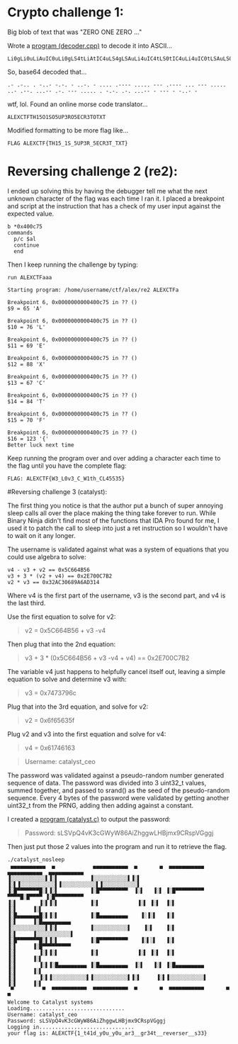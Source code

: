 # Crypto challenge 1:

Big blob of text that was "ZERO ONE ZERO ..."

Wrote a [program (decoder.cpp)](decoder.cpp) to decode it into ASCII...

```
Li0gLi0uLiAuIC0uLi0gLS4tLiAtIC4uLS4gLSAuLi4uIC4tLS0tIC4uLi4uIC0tLSAuLS0tLSAuLi4gLS0tIC4uLi4uIC4uLSAuLS0uIC4uLi0tIC4tLiAtLS0gLi4uLi4gLiAtLi0uIC4tLiAuLi4tLSAtIC0tLSAtIC0uLi0gLQ==
```

So, base64 decoded that...

```
.- .-.. . -..- -.-. - ..-. - .... .---- ..... --- .---- ... --- ..... ..- .--. ...-- .-. --- ..... . -.-. .-. ...-- - --- - -..- -
```

wtf, lol.  Found an online morse code translator...

```
ALEXCTFTH15O1SO5UP3RO5ECR3TOTXT
```
Modified formatting to be more flag like...

```
FLAG ALEXCTF{TH15_1S_5UP3R_5ECR3T_TXT}
```

# Reversing challenge 2 (re2):

I ended up solving this by having the debugger tell me what the next unknown character of the
flag was each time I ran it.  I placed a breakpoint and script at the instruction that has a check
of my user input against the expected value.

```
b *0x400c75
commands
  p/c $al
  continue
  end
```
Then I keep running the challenge by typing:

```
run ALEXCTFaaa

Starting program: /home/username/ctf/alex/re2 ALEXCTFa
 
Breakpoint 6, 0x0000000000400c75 in ?? ()
$9 = 65 'A'
 
Breakpoint 6, 0x0000000000400c75 in ?? ()
$10 = 76 'L'
 
Breakpoint 6, 0x0000000000400c75 in ?? ()
$11 = 69 'E'
 
Breakpoint 6, 0x0000000000400c75 in ?? ()
$12 = 88 'X'
 
Breakpoint 6, 0x0000000000400c75 in ?? ()
$13 = 67 'C'
 
Breakpoint 6, 0x0000000000400c75 in ?? ()
$14 = 84 'T'
 
Breakpoint 6, 0x0000000000400c75 in ?? ()
$15 = 70 'F'
 
Breakpoint 6, 0x0000000000400c75 in ?? ()
$16 = 123 '{'
Better luck next time
```

Keep running the program over and over adding a character each time to the flag until you have the complete flag:

```
FLAG: ALEXCTF{W3_L0v3_C_W1th_CL45535}
```

#Reversing challenge 3 (catalyst):

The first thing you notice is that the author put a bunch of super annoying sleep calls all over
the place making the thing take forever to run.  While Binary Ninja didn't find most of the
functions that IDA Pro found for me, I used it to patch the call to sleep into just a ret
instruction so I wouldn't have to wait on it any longer.

The username is validated against what was a system of equations that you could use algebra to
solve:

```
v4 - v3 + v2 == 0x5C664B56
v3 + 3 * (v2 + v4) == 0x2E700C7B2
v2 * v3 == 0x32AC30689A6AD314
```

Where v4 is the first part of the username, v3 is the second part, and v4 is the last third.

Use the first equation to solve for v2:

> v2 = 0x5C664B56 + v3 -v4

Then plug that into the 2nd equation:

> v3 + 3 * (0x5C664B56 + v3 -v4 + v4) == 0x2E700C7B2

The variable v4 just happens to helpfully cancel itself out, leaving a simple equation to solve
and determine v3 with:

> v3 = 0x7473796c

Plug that into the 3rd equation, and solve for v2:

> v2 = 0x6f65635f

Plug v2 and v3 into the first equation and solve for v4:

> v4 = 0x61746163

> Username: catalyst_ceo

The password was validated against a pseudo-random number generated sequence of data.  The
password was divided into 3 uint32_t values, summed together, and passed to srand() as the seed of
the pseudo-random sequence.  Every 4 bytes of the password were validated by getting another
uint32_t from the PRNG, adding then adding against a constant.

I created a [program (catalyst.c)](catalyst.c) to output the password:

> Password: sLSVpQ4vK3cGWyW86AiZhggwLHBjmx9CRspVGggj

Then just put those 2 values into the program and run it to retrieve the flag.

```
./catalyst_nosleep 
 ▄▄▄▄▄▄▄▄▄▄▄  ▄            ▄▄▄▄▄▄▄▄▄▄▄  ▄       ▄  ▄▄▄▄▄▄▄▄▄▄▄  ▄▄▄▄▄▄▄▄▄▄▄  ▄▄▄▄▄▄▄▄▄▄▄ 
▐░░░░░░░░░░░▌▐░▌          ▐░░░░░░░░░░░▌▐░▌     ▐░▌▐░░░░░░░░░░░▌▐░░░░░░░░░░░▌▐░░░░░░░░░░░▌
▐░█▀▀▀▀▀▀▀█░▌▐░▌          ▐░█▀▀▀▀▀▀▀▀▀  ▐░▌   ▐░▌ ▐░█▀▀▀▀▀▀▀▀▀  ▀▀▀▀█░█▀▀▀▀ ▐░█▀▀▀▀▀▀▀▀▀ 
▐░▌       ▐░▌▐░▌          ▐░▌            ▐░▌ ▐░▌  ▐░▌               ▐░▌     ▐░▌          
▐░█▄▄▄▄▄▄▄█░▌▐░▌          ▐░█▄▄▄▄▄▄▄▄▄    ▐░▐░▌   ▐░▌               ▐░▌     ▐░█▄▄▄▄▄▄▄▄▄ 
▐░░░░░░░░░░░▌▐░▌          ▐░░░░░░░░░░░▌    ▐░▌    ▐░▌               ▐░▌     ▐░░░░░░░░░░░▌
▐░█▀▀▀▀▀▀▀█░▌▐░▌          ▐░█▀▀▀▀▀▀▀▀▀    ▐░▌░▌   ▐░▌               ▐░▌     ▐░█▀▀▀▀▀▀▀▀▀ 
▐░▌       ▐░▌▐░▌          ▐░▌            ▐░▌ ▐░▌  ▐░▌               ▐░▌     ▐░▌          
▐░▌       ▐░▌▐░█▄▄▄▄▄▄▄▄▄ ▐░█▄▄▄▄▄▄▄▄▄  ▐░▌   ▐░▌ ▐░█▄▄▄▄▄▄▄▄▄      ▐░▌     ▐░▌          
▐░▌       ▐░▌▐░░░░░░░░░░░▌▐░░░░░░░░░░░▌▐░▌     ▐░▌▐░░░░░░░░░░░▌     ▐░▌     ▐░▌          
 ▀         ▀  ▀▀▀▀▀▀▀▀▀▀▀  ▀▀▀▀▀▀▀▀▀▀▀  ▀       ▀  ▀▀▀▀▀▀▀▀▀▀▀       ▀       ▀           
Welcome to Catalyst systems
Loading..............................
Username: catalyst_ceo
Password: sLSVpQ4vK3cGWyW86AiZhggwLHBjmx9CRspVGggj
Logging in..............................
your flag is: ALEXCTF{1_t41d_y0u_y0u_ar3__gr34t__reverser__s33}
```


